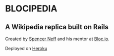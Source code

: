 BLOCIPEDIA
==========

A Wikipedia replica built on Rails
-----------------------------------------------------------

Created by [Spencer Neff](http://neffnet.net) and his mentor at [Bloc.io](http://bloc.io).

Deployed on [Heroku](https://neffnet-blocipedia.herokuapp.com)


